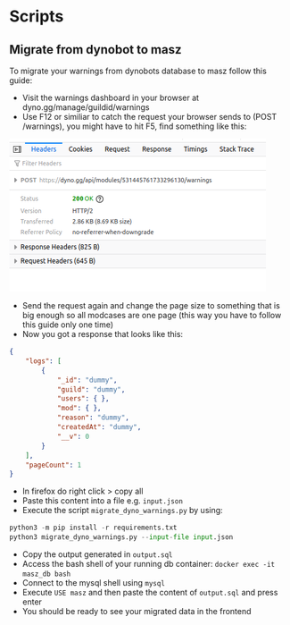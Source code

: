 # Scripts

## Migrate from dynobot to masz

To migrate your warnings from dynobots database to masz follow this guide:

- Visit the warnings dashboard in your browser at dyno.gg/manage/guildid/warnings
- Use F12 or similiar to catch the request your browser sends to (POST /warnings), you might have to hit F5, find something like this:

![Image of Yaktocat](./example01.png)

- Send the request again and change the page size to something that is big enough so all modcases are one page (this way you have to follow this guide only one time)
- Now you got a response that looks like this:
```json
{
    "logs": [
        {
            "_id": "dummy",
            "guild": "dummy",
            "users": { },
            "mod": { },
            "reason": "dummy",
            "createdAt": "dummy",
            "__v": 0
        }
    ],
    "pageCount": 1
}
```
- In firefox do right click > copy all 
- Paste this content into a file e.g. `input.json`
- Execute the script `migrate_dyno_warnings.py` by using:
```py
python3 -m pip install -r requirements.txt
python3 migrate_dyno_warnings.py --input-file input.json
```
- Copy the output generated in `output.sql`
- Access the bash shell of your running db container: `docker exec -it masz_db bash`
- Connect to the mysql shell using `mysql`
- Execute `USE masz` and then paste the content of `output.sql` and press enter
- You should be ready to see your migrated data in the frontend
